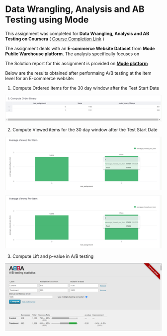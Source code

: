 # Data Wrangling, Analysis and AB Testing using Mode

This assignment was completed for **Data Wrangling, Analysis and AB Testing on Coursera**
(
    [Course Completion Link](https://www.coursera.org/account/accomplishments/verify/AMU8UU8V4BSS)
)

The assignment deals with an **E-commerce Website Dataset** from **Mode Public Warehouse platform**. The analysis specifically focuses on 

The Solution report for this assignment is provided on **[Mode platform](https://app.mode.com/moonisgr8/reports/239ecac8277a)**

Below are the results obtained after performaing A/B testing at the item level for an E-commerce website:

1. Compute Ordered items for the 30 day window after the Test Start Date

![Order binary](Images\Order_binary.png "Order binary")

2. Compute Viewed items for the 30 day window after the Test Start Date

![Order binary](Images\avg_viewed_items.png "Order binary")

![Order binary](Images\avg_viewed_items.png "Order binary")

3. Compute Lift and p-value in A/B testing

![Order binary](Images\ab_testing_results.png "Order binary")


